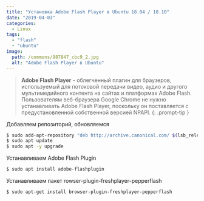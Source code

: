 ```yaml
---
title: "Установка Adobe Flash Player в Ubuntu 18.04 / 18.10"
date: "2019-04-03"
categories: 
  - Linux
tags: 
  - "flash"
  - "ubuntu"
image:
  path: /commons/987847_cbc9_2.jpg
  alt: "Adobe Flash Player в Ubuntu"
---
```


> **Adobe Flash Player** - облегченный плагин для браузеров, используемый для потоковой передачи видео, аудио и другого мультимедийного контента на сайтах и платформах Adobe Flash.  
> Пользователям веб-браузера Google Chrome не нужно устанавливать Adobe Flash Player, поскольку он поставляется с предустановленной собственной версией NPAPI.
{: .prompt-tip }

Добавляем репозиторий, обновляемся

```sh
$ sudo add-apt-repository "deb http://archive.canonical.com/ $(lsb_release -sc) partner"
$ sudo apt update
$ sudo apt -y upgrade
```

Устанавливаем Adobe Flash Plugin

```sh
$ sudo apt install adobe-flashplugin
```

Устанавливаем пакет rowser-plugin-freshplayer-pepperflash

```sh
$ sudo apt-get install browser-plugin-freshplayer-pepperflash
```
